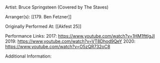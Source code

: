 Artist: Bruce Springsteen (Covered by The Staves)

  

Arranger(s): [[179. Ben Fetzner]]

  

Originally Performed At: [[Akfest 25]]

  

Performance Links:
2017: https://www.youtube.com/watch?v=1HM1fttlgJI
2019: https://www.youtube.com/watch?v=VT8Dhod9QeY
2020: https://www.youtube.com/watch?v=O5zQR732oC8

  

Additional Information: